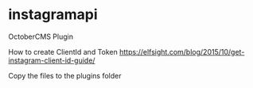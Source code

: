 # instagramapi
OctoberCMS Plugin 

How to create ClientId and Token
https://elfsight.com/blog/2015/10/get-instagram-client-id-guide/


Copy the files to the plugins folder

